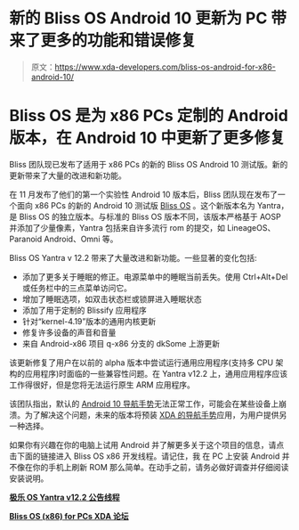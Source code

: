 # 新的 Bliss OS Android 10 更新为 PC 带来了更多的功能和错误修复

> 原文：<https://www.xda-developers.com/bliss-os-android-for-x86-android-10/>

# Bliss OS 是为 x86 PCs 定制的 Android 版本，在 Android 10 中更新了更多修复

Bliss 团队现已发布了适用于 x86 PCs 的新的 Bliss OS Android 10 测试版。新的更新带来了大量的改进和新功能。

在 11 月发布了他们的第一个实验性 Android 10 版本后，Bliss 团队现在发布了一个面向 x86 PCs 的新的 Android 10 测试版 [Bliss OS](https://www.xda-developers.com/bliss-os-android-rom-desktop-pc-vulkan-graphics-api-support/) 。这个新版本名为 Yantra，是 Bliss OS 的独立版本。与标准的 Bliss OS 版本不同，该版本严格基于 AOSP 并添加了少量像素，Yantra 包括来自许多流行 rom 的提交，如 LineageOS、Paranoid Android、Omni 等。

Bliss OS Yantra v 12.2 带来了大量改进和新功能。一些显著的变化包括:

*   添加了更多关于睡眠的修正。电源菜单中的睡眠当前丢失。使用 Ctrl+Alt+Del 或任务栏中的三点菜单访问它。
*   增加了睡眠选项，如双击状态栏或锁屏进入睡眠状态
*   添加了用于定制的 Blissify 应用程序
*   针对“kernel-4.19”版本的通用内核更新
*   修复许多设备的声音和音量
*   来自 Android-x86 项目 q-x86 分支的 dkSome 上游更新

该更新修复了用户在以前的 alpha 版本中尝试运行通用应用程序(支持多 CPU 架构的应用程序)时面临的一些兼容性问题。在 Yantra v12.2 上，通用应用程序应该工作得很好，但是您将无法运行原生 ARM 应用程序。

该团队指出，默认的 [Android 10 导航手势](https://www.xda-developers.com/customise-android-10-navigation-gestures-gestureplus/)无法正常工作，可能会在某些设备上崩溃。为了解决这个问题，未来的版本将预装 [XDA 的导航手势](https://www.xda-developers.com/navigation-gestures-1-18-4-stable-update/)应用，为用户提供另一种选择。

如果你有兴趣在你的电脑上试用 Android 并了解更多关于这个项目的信息，请点击下面的链接进入 Bliss OS x86 开发线程。请记住，我 在 PC 上安装 Android 并不像在你的手机上刷新 ROM 那么简单。在动手之前，请务必做好调查并仔细阅读安装说明。

**[极乐 OS Yantra v12.2 公告线程](https://forum.xda-developers.com/showpost.php?p=81688893&postcount=229)**

**[Bliss OS (x86) for PCs XDA 论坛](https://forum.xda-developers.com/android/software/bliss-os-x86-pc-s-12-x-development-t4004419)**